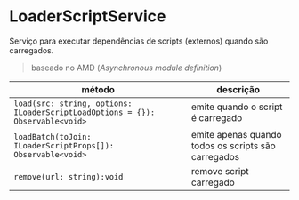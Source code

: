 # LoaderScriptService

Serviço para executar dependências de scripts (externos) quando são carregados.

> baseado no AMD (_Asynchronous module definition_)

| método | descrição |
| --- | --- |
| `load(src: string, options: ILoaderScriptLoadOptions = {}): Observable<void>` | emite quando o script é carregado |
| `loadBatch(toJoin: ILoaderScriptProps[]): Observable<void>` |  emite apenas quando todos os scripts são carregados |
| `remove(url: string):void` | remove script carregado |

